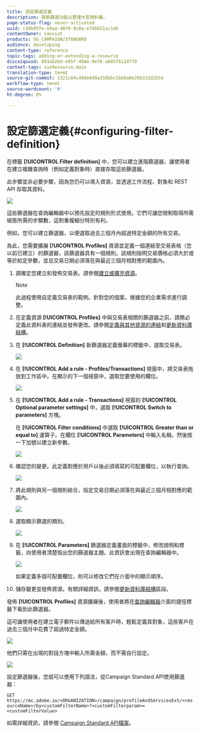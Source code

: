 ```yaml
---
title: 設定篩選定義
description: 探索篩選功能以管理大型資料集。
page-status-flag: never-activated
uuid: c9db95fe-e9aa-40f8-9c0a-e74bb21ac14b
contentOwner: sauviat
products: SG_CAMPAIGN/STANDARD
audience: developing
content-type: reference
topic-tags: adding-or-extending-a-resource
discoiquuid: 993ab2bd-e05f-468e-9ef8-a603761247f8
context-tags: cusResource,main
translation-type: tm+mt
source-git-commit: 1321c84c49de6d9a318bbc5bb8a0e28b332d2b5d
workflow-type: tm+mt
source-wordcount: '0'
ht-degree: 0%

---
```



# 設定篩選定義{#configuring-filter-definition}

在標籤 **[!UICONTROL Filter definition]** 中，您可以建立進階篩選器，讓使用者在建立複雜查詢時（例如定義對象時）直接存取這些篩選器。

此步驟並非必要步驟，因為您仍可以填入資源，並透過工作流程、對象和 REST API 存取其資料。

![](assets/custom_resource_filter-definition.png)

這些篩選器在查詢編輯器中以預先設定的規則形式使用。它們可讓您限制取得所需組態所需的步驟數，這對重複細分特別有利。

例如，您可以建立篩選器，以便選取過去三個月內超過特定金額的所有交易。

為此，您需要擴展 **[!UICONTROL Profiles]** 資源並定義一個連結至交易表格（您以前已建立）的篩選器，該篩選器具有一個規則，該規則指明交易價格必須大於或等於給定參數，並且交易日期必須落在與最近三個月相對應的範圍內。

1. 請確定您建立和發佈交易表。請參閱[建立或擴充資源](../../developing/using/creating-or-extending-the-resource.md)。

   >[!NOTE]
   >
   >此過程使用自定義交易表的範例。針對您的個案，根據您的企業需求進行調整。

1. 在定義資源 **[!UICONTROL Profiles]** 中與交易表相關的篩選器之前，請務必定義此資料表的連結並發佈更改。請參閱[定義與其他資源的連結](../../developing/using/configuring-the-resource-s-data-structure.md#defining-links-with-other-resources)和[更新資料庫結構](../../developing/using/updating-the-database-structure.md)。
1. 在 **[!UICONTROL Definition]** 新篩選器定義螢幕的標籤中，選取交易表。

   ![](assets/custom_resource_filter-definition_example-empty.png)

1. 在 **[!UICONTROL Add a rule - Profiles/Transactions]** 視窗中，將交易表拖放到工作區中。在顯示的下一個視窗中，選取您要使用的欄位。

   ![](assets/custom_resource_filter-definition_example-field.png)

1. 在 **[!UICONTROL Add a rule - Transactions]** 視窗的 **[!UICONTROL Optional parameter settings]** 中，選取 **[!UICONTROL Switch to parameters]** 方塊。

   在 **[!UICONTROL Filter conditions]** 中選取 **[!UICONTROL Greater than or equal to]** 運算子。在欄位 **[!UICONTROL Parameters]** 中輸入名稱，然後按一下加號以建立新參數。

   ![](assets/custom_resource_filter-definition_example-parameter.png)

1. 確認您的變更。此定義對應於用戶以後必須填寫的可配置欄位，以執行查詢。

   ![](assets/custom_resource_filter-definition_ex_edit-rule.png)

1. 將此規則與另一個規則結合，指定交易日期必須落在與最近三個月相對應的範圍內。

   ![](assets/custom_resource_filter-definition_example.png)

1. 選取顯示篩選的類別。

   ![](assets/custom_resource_filter-definition_category.png)

1. 在 **[!UICONTROL Parameters]** 篩選器定義畫面的標籤中，修改說明和標籤，向使用者清楚指出您的篩選器主題。此資訊會出現在查詢編輯器中。

   ![](assets/custom_resource_filter-definition_parameters.png)

   如果定義多個可配置欄位，則可以修改它們在介面中的顯示順序。

1. 儲存變更並發佈資源。有關詳細資訊，請參閱[更新資料庫結構](../../developing/using/updating-the-database-structure.md)區段。

發佈 **[!UICONTROL Profiles]** 資源擴展後，使用者將在[查詢編輯器](../../automating/using/editing-queries.md)介面的捷徑標籤下看到此篩選器。

這可讓使用者在建立電子郵件以傳送給所有客戶時，輕鬆定義其對象，這些客戶在過去三個月中花費了超過特定金額。

![](assets/custom_resource_filter-definition_email-audience.png)

他們只需在出現的對話方塊中輸入所需金額，而不需自行設定。

![](assets/custom_resource_filter-definition_email-audience_filter.png)

設定篩選器後，您就可以使用下列語法，從Campaign Standard API使用篩選器：

`GET https://mc.adobe.io/<ORGANIZATION>/campaign/profileAndServicesExt/<resourceName>/by<customFilterName>?<customFilterparam>=<customFilterValue>`

如需詳細資訊，請參閱 [Campaign Standard API檔案](../../api/using/filtering.md#custom-filters)。
